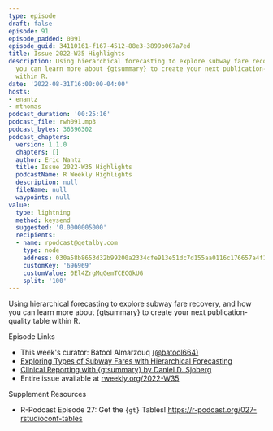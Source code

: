 ```yaml
---
type: episode
draft: false
episode: 91
episode_padded: 0091
episode_guid: 34110161-f167-4512-88e3-3899b067a7ed
title: Issue 2022-W35 Highlights
description: Using hierarchical forecasting to explore subway fare recovery, and how
  you can learn more about {gtsummary} to create your next publication-quality table
  within R.
date: '2022-08-31T16:00:00-04:00'
hosts:
- enantz
- mthomas
podcast_duration: '00:25:16'
podcast_file: rwh091.mp3
podcast_bytes: 36396302
podcast_chapters:
  version: 1.1.0
  chapters: []
  author: Eric Nantz
  title: Issue 2022-W35 Highlights
  podcastName: R Weekly Highlights
  description: null
  fileName: null
  waypoints: null
value:
  type: lightning
  method: keysend
  suggested: '0.0000005000'
  recipients:
  - name: rpodcast@getalby.com
    type: node
    address: 030a58b8653d32b99200a2334cfe913e51dc7d155aa0116c176657a4f1722677a3
    customKey: '696969'
    customValue: 0El4ZrgMqGemTCECGkUG
    split: '100'
---
```

Using hierarchical forecasting to explore subway fare recovery, and how
you can learn more about {gtsummary} to create your next
publication-quality table within R.

Episode Links

-   This week's curator: Batool Almarzouq
    <a href="https://twitter.com/batool664" rel="nofollow">(@batool664)</a>
-   <a
    href="https://jlaw.netlify.app/2022/08/24/exploring-types-of-subway-fares-with-hierarchical-forecasting/"
    rel="nofollow">Exploring Types of Subway Fares with Hierarchical
    Forecasting</a>
-   <a
    href="https://www.danieldsjoberg.com/clinical-reporting-gtsummary-rmed/material.html"
    rel="nofollow">Clinical Reporting with {gtsummary} by Daniel D.
    Sjoberg</a>
-   Entire issue available at
    <a href="https://rweekly.org/2022-W35.html"
    rel="nofollow">rweekly.org/2022-W35</a>

Supplement Resources

-   R-Podcast Episode 27: Get the `{gt}` Tables!
    <a href="https://r-podcast.org/027-rstudioconf-tables"
    rel="nofollow">https://r-podcast.org/027-rstudioconf-tables</a>
